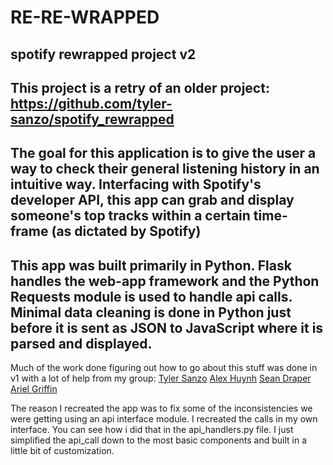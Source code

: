 # RE-RE-WRAPPED
spotify rewrapped project v2
---
This project is a retry of an older project: https://github.com/tyler-sanzo/spotify_rewrapped
---
The goal for this application is to give the user a way to check their general listening history in an intuitive way.
Interfacing with Spotify's developer API, this app can grab and display someone's top tracks within a certain time-frame (as dictated by Spotify)
---
This app was built primarily in Python. Flask handles the web-app framework and the Python Requests module is used to handle api calls. Minimal data cleaning is done in Python just before it is sent as JSON to JavaScript where it is parsed and displayed.
---
Much of the work done figuring out how to go about this stuff was done in v1 with a lot of help from my group:
[Tyler Sanzo](https://github.com/tyler-sanzo)
[Alex Huynh](https://github.com/alexhuynh0530)
[Sean Draper](https://github.com/SeanDraper)
[Ariel Griffin](https://github.com/griffindex)

The reason I recreated the app was to fix some of the inconsistencies we were getting using an api interface module. I recreated the calls in my own interface. You can see how i did that in the api_handlers.py file. I just simplified the api_call down to the most basic components and built in a little bit of customization.